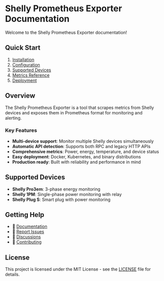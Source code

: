 # Shelly Prometheus Exporter Documentation

Welcome to the Shelly Prometheus Exporter documentation!

## Quick Start

1. [Installation](installation.md)
2. [Configuration](configuration.md)
3. [Supported Devices](devices.md)
4. [Metrics Reference](metrics.md)
5. [Deployment](deployment.md)

## Overview

The Shelly Prometheus Exporter is a tool that scrapes metrics from Shelly devices and exposes them in Prometheus format for monitoring and alerting.

### Key Features

- **Multi-device support**: Monitor multiple Shelly devices simultaneously
- **Automatic API detection**: Supports both RPC and legacy HTTP APIs
- **Comprehensive metrics**: Power, energy, temperature, and device status
- **Easy deployment**: Docker, Kubernetes, and binary distributions
- **Production ready**: Built with reliability and performance in mind

## Supported Devices

- **Shelly Pro3em**: 3-phase energy monitoring
- **Shelly 1PM**: Single-phase power monitoring with relay
- **Shelly Plug S**: Smart plug with power monitoring

## Getting Help

- 📖 [Documentation](.)
- 🐛 [Report Issues](https://github.com/aimarjs/shelly-prometheus-exporter/issues)
- 💬 [Discussions](https://github.com/aimarjs/shelly-prometheus-exporter/discussions)
- 📝 [Contributing](https://github.com/aimarjs/shelly-prometheus-exporter/blob/main/.github/CONTRIBUTING.md)

## License

This project is licensed under the MIT License - see the [LICENSE](https://github.com/aimarjs/shelly-prometheus-exporter/blob/main/LICENSE) file for details.

